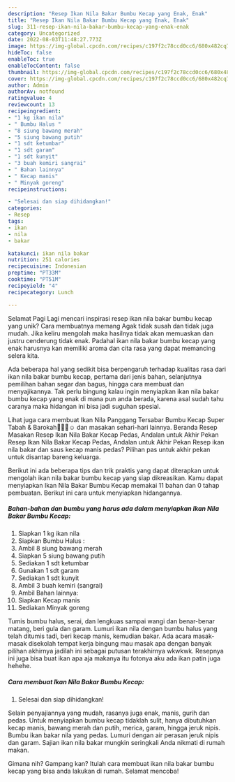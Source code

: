 ```yaml
---
description: "Resep Ikan Nila Bakar Bumbu Kecap yang Enak, Enak"
title: "Resep Ikan Nila Bakar Bumbu Kecap yang Enak, Enak"
slug: 311-resep-ikan-nila-bakar-bumbu-kecap-yang-enak-enak
category: Uncategorized
date: 2022-08-03T11:48:27.773Z
image: https://img-global.cpcdn.com/recipes/c197f2c78ccd0cc6/680x482cq70/ikan-nila-bakar-bumbu-kecap-foto-resep-utama.jpg
hideToc: false
enableToc: true
enableTocContent: false
thumbnail: https://img-global.cpcdn.com/recipes/c197f2c78ccd0cc6/680x482cq70/ikan-nila-bakar-bumbu-kecap-foto-resep-utama.jpg
cover: https://img-global.cpcdn.com/recipes/c197f2c78ccd0cc6/680x482cq70/ikan-nila-bakar-bumbu-kecap-foto-resep-utama.jpg
author: Admin
authorAv: notfound
ratingvalue: 4
reviewcount: 13
recipeingredient:
- "1 kg ikan nila"
- " Bumbu Halus "
- "8 siung bawang merah"
- "5 siung bawang putih"
- "1 sdt ketumbar"
- "1 sdt garam"
- "1 sdt kunyit"
- "3 buah kemiri sangrai"
- " Bahan lainnya"
- " Kecap manis"
- " Minyak goreng"
recipeinstructions:

- "Selesai dan siap dihidangkan!"
categories:
- Resep
tags:
- ikan
- nila
- bakar

katakunci: ikan nila bakar 
nutrition: 251 calories
recipecuisine: Indonesian
preptime: "PT33M"
cooktime: "PT51M"
recipeyield: "4"
recipecategory: Lunch

---
```



Selamat Pagi Lagi mencari inspirasi resep ikan nila bakar bumbu kecap yang unik? Cara membuatnya memang Agak tidak susah dan tidak juga mudah. Jika keliru mengolah maka hasilnya tidak akan memuaskan dan justru cenderung tidak enak. Padahal ikan nila bakar bumbu kecap yang enak harusnya kan memiliki aroma dan cita rasa yang dapat memancing selera kita.


Ada beberapa hal yang sedikit bisa berpengaruh terhadap kualitas rasa dari ikan nila bakar bumbu kecap, pertama dari jenis bahan, selanjutnya pemilihan bahan segar dan bagus, hingga cara membuat dan menyajikannya. Tak perlu bingung kalau ingin menyiapkan ikan nila bakar bumbu kecap yang enak di mana pun anda berada, karena asal sudah tahu caranya maka hidangan ini bisa jadi suguhan spesial.

Lihat juga cara membuat Ikan Nila Panggang Tersabar Bumbu Kecap Super Tabah &amp; Barokah🤍👍🏻☺️ dan masakan sehari-hari lainnya. Beranda Resep Masakan Resep Ikan Nila Bakar Kecap Pedas, Andalan untuk Akhir Pekan Resep Ikan Nila Bakar Kecap Pedas, Andalan untuk Akhir Pekan Resep ikan nila bakar dan saus kecap manis pedas? Pilihan pas untuk akhir pekan untuk disantap bareng keluarga.


Berikut ini ada beberapa tips dan trik praktis yang dapat diterapkan untuk mengolah ikan nila bakar bumbu kecap yang siap dikreasikan. Kamu dapat menyiapkan Ikan Nila Bakar Bumbu Kecap memakai 11 bahan dan 0 tahap pembuatan. Berikut ini cara untuk menyiapkan hidangannya.

<!--inarticleads1-->

##### Bahan-bahan dan bumbu yang harus ada dalam menyiapkan Ikan Nila Bakar Bumbu Kecap:

1. Siapkan 1 kg ikan nila
1. Siapkan  Bumbu Halus :
1. Ambil 8 siung bawang merah
1. Siapkan 5 siung bawang putih
1. Sediakan 1 sdt ketumbar
1. Gunakan 1 sdt garam
1. Sediakan 1 sdt kunyit
1. Ambil 3 buah kemiri (sangrai)
1. Ambil  Bahan lainnya:
1. Siapkan  Kecap manis
1. Sediakan  Minyak goreng


Tumis bumbu halus, serai, dan lengkuas sampai wangi dan benar-benar matang, beri gula dan garam. Lumuri ikan nila dengan bumbu halus yang telah ditumis tadi, beri kecap manis, kemudian bakar. Ada acara masak-masak disekolah tempat kerja bingung mau masak apa dengan banyak pilihan akhirnya jadilah ini sebagai putusan terakhirnya wkwkwk. Resepnya ini juga bisa buat ikan apa aja makanya itu fotonya aku ada ikan patin juga hehehe. 

<!--inarticleads2-->

##### Cara membuat Ikan Nila Bakar Bumbu Kecap:


1. Selesai dan siap dihidangkan!

Selain penyajiannya yang mudah, rasanya juga enak, manis, gurih dan pedas. Untuk menyiapkan bumbu kecap tidaklah sulit, hanya dibutuhkan kecap manis, bawang merah dan putih, merica, garam, hingga jeruk nipis. Bumbu ikan bakar nila yang pedas. Lumuri dengan air perasan jeruk nipis dan garam. Sajian ikan nila bakar mungkin seringkali Anda nikmati di rumah makan. 

Gimana nih? Gampang kan? Itulah cara membuat ikan nila bakar bumbu kecap yang bisa anda lakukan di rumah. Selamat mencoba!
